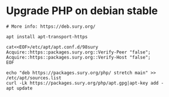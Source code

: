 # Upgrade PHP on debian stable

    # More info: https://deb.sury.org/

    apt install apt-transport-https

    cat<<EOF>/etc/apt/apt.conf.d/98sury
    Acquire::https::packages.sury.org::Verify-Peer "false";
    Acquire::https::packages.sury.org::Verify-Host "false";
    EOF

    echo "deb https://packages.sury.org/php/ stretch main" >> /etc/apt/sources.list
    curl -Lk https://packages.sury.org/php/apt.gpg|apt-key add -
    apt update


